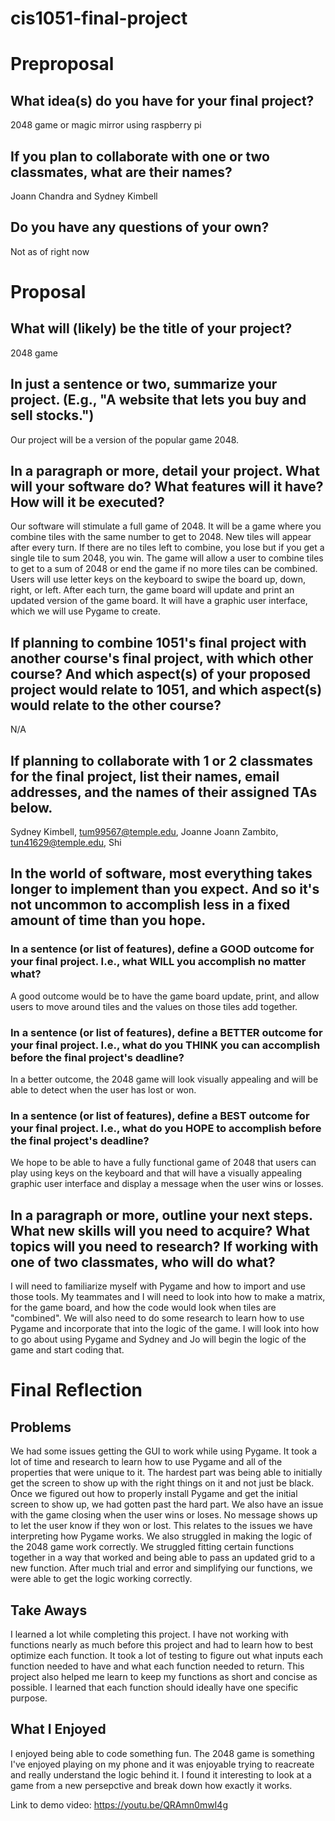 # cis1051-final-project
# Preproposal
## What idea(s) do you have for your final project?
2048 game or magic mirror using raspberry pi
## If you plan to collaborate with one or two classmates, what are their names?
Joann Chandra and Sydney Kimbell
## Do you have any questions of your own?
Not as of right now

# Proposal

## What will (likely) be the title of your project?

2048 game

## In just a sentence or two, summarize your project. (E.g., "A website that lets you buy and sell stocks.")

Our project will be a version of the popular game 2048.

## In a paragraph or more, detail your project. What will your software do? What features will it have? How will it be executed?

Our software will stimulate a full game of 2048. It will be a game where you combine tiles with the same number to get to 2048. New tiles will appear after every turn. If there are no tiles left to combine, you lose but if you get a single tile to sum 2048, you win. The game will allow a user to combine tiles to get to a sum of 2048 or end the game if no more tiles can be combined. Users will use letter keys on the keyboard to swipe the board up, down, right, or left. After each turn, the game board will update and print an updated version of the game board. It will have a graphic user interface, which we will use Pygame to create.

## If planning to combine 1051's final project with another course's final project, with which other course? And which aspect(s) of your proposed project would relate to 1051, and which aspect(s) would relate to the other course?
N/A

## If planning to collaborate with 1 or 2 classmates for the final project, list their names, email addresses, and the names of their assigned TAs below.

Sydney Kimbell, tum99567@temple.edu, Joanne
Joann Zambito, tun41629@temple.edu, Shi

## In the world of software, most everything takes longer to implement than you expect. And so it's not uncommon to accomplish less in a fixed amount of time than you hope.

### In a sentence (or list of features), define a GOOD outcome for your final project. I.e., what WILL you accomplish no matter what?

A good outcome would be to have the game board update, print, and allow users to move around tiles and the values on those tiles add together. 

### In a sentence (or list of features), define a BETTER outcome for your final project. I.e., what do you THINK you can accomplish before the final project's deadline?

In a better outcome, the 2048 game will look visually appealing and will be able to detect when the user has lost or won.

### In a sentence (or list of features), define a BEST outcome for your final project. I.e., what do you HOPE to accomplish before the final project's deadline?

We hope to be able to have a fully functional game of 2048 that users can play using keys on the keyboard and that will have a visually appealing graphic user interface and display a message when the user wins or losses.

## In a paragraph or more, outline your next steps. What new skills will you need to acquire? What topics will you need to research? If working with one of two classmates, who will do what?
I will need to familiarize myself with Pygame and how to import and use those tools. My teammates and I will need to look into how to make a matrix, for the game board, and how the code would look when tiles are "combined". We will also need to do some research to learn how to use Pygame and incorporate that into the logic of the game. I will look into how to go about using Pygame and Sydney and Jo will begin the logic of the game and start coding that.

# Final Reflection
## Problems
We had some issues getting the GUI to work while using Pygame. It took a lot of time and research to learn how to use Pygame and all of the properties that were unique to it. The hardest part was being able to initially get the screen to show up with the right things on it and not just be black. Once we figured out how to properly install Pygame and get the initial screen to show up, we had gotten past the hard part.
We also have an issue with the game closing when the user wins or loses. No message shows up to let the user know if they won or lost. This relates to the issues we have interpreting how Pygame works.
We also struggled in making the logic of the 2048 game work correctly. We struggled fitting certain functions together in a way that worked and being able to pass an updated grid to a new function. After much trial and error and simplifying our functions, we were able to get the logic working correctly.
## Take Aways
I learned a lot while completing this project. I have not working with functions nearly as much before this project and had to learn how to best optimize each function. It took a lot of testing to figure out what inputs each function needed to have and what each function needed to return. This project also helped me learn to keep my functions as short and concise as possible. I learned that each function should ideally have one specific purpose.
## What I Enjoyed
I enjoyed being able to code something fun. The 2048 game is something I've enjoyed playing on my phone and it was enjoyable trying to reacreate and really understand the logic behind it. I found it interesting to look at a game from a new persepctive and break down how exactly it works.

Link to demo video: https://youtu.be/QRAmn0mwI4g
